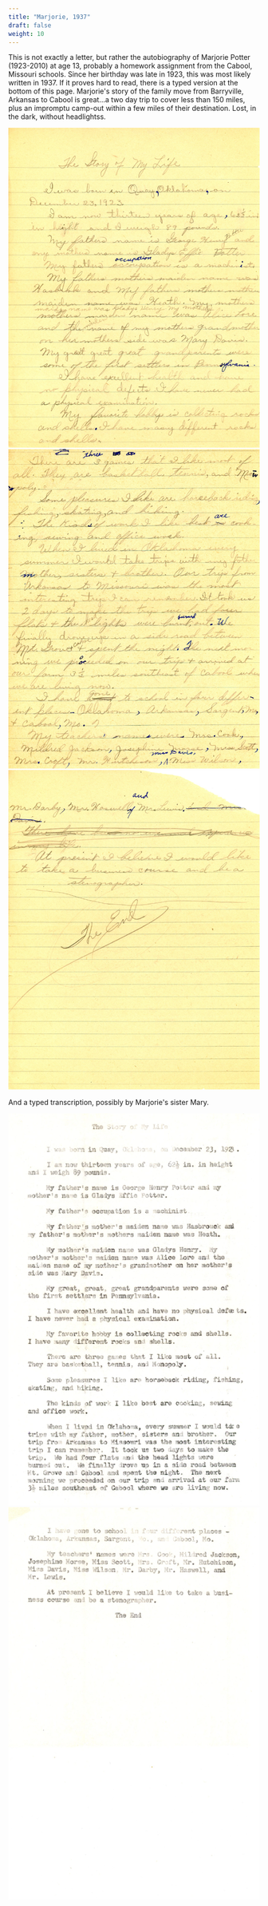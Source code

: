 ```yaml
---
title: "Marjorie, 1937" 
draft: false
weight: 10
---
```


This is not exactly a letter, but rather the autobiography of Marjorie Potter (1923-2010) at age 13, probably a homework assignment from the Cabool, Missouri schools. Since her birthday was late in 1923, this was most likely written in 1937.  If it proves hard to read, there is a typed  version at the bottom of this page.  Marjorie's story of the family move from Barryville, Arkansas to Cabool is great...a two day trip to cover less than 150 miles, plus an impromptu camp-out within a few miles of their destination.  Lost, in the  dark, without headlightss.

![](img269.jpg)
![](img270.jpg)
![](img271.jpg)

And a typed transcription, possibly by Marjorie's sister Mary.

![](img272.jpg)
![](img273.jpg)
